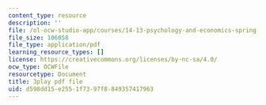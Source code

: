 ```yaml
---
content_type: resource
description: ''
file: /ol-ocw-studio-app/courses/14-13-psychology-and-economics-spring-2020/d598dd15e2551f7397f8849357417963_Lhtf6jFM8Vo.pdf
file_size: 106058
file_type: application/pdf
learning_resource_types: []
license: https://creativecommons.org/licenses/by-nc-sa/4.0/
ocw_type: OCWFile
resourcetype: Document
title: 3play pdf file
uid: d598dd15-e255-1f73-97f8-849357417963
---
```

